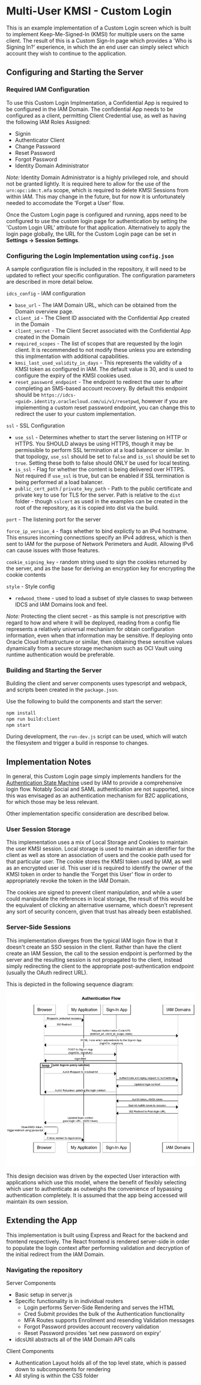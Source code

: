 # Multi-User KMSI - Custom Login

This is an example implementation of a Custom Login screen which is built to implement Keep-Me-Signed-In (KMSI) for multiple users on the same client. The result of this is a Custom Sign-In page which provides a 'Who is Signing In?' experience, in which the an end user can simply select which account they wish to continue to the application.

## Configuring and Starting the Server

### Required IAM Configuration

To use this Custom Login Implmentation, a Confidential App is required to be configured in the IAM Domain. The confidential App needs to be configured as a client, permitting Client Credential use, as well as having the following IAM Roles Assigned:

* Signin
* Authenticator Client
* Change Password
* Reset Password
* Forgot Password
* Identity Domain Administrator

_Note:_ Identity Domain Administrator is a highly privileged role, and should not be granted lightly. It is required here to allow for the use of the `urn:opc:idm:t.mfa` scope, which is required to delete KMSI Sessions from within IAM. This may change in the future, but for now it is unfortunately needed to accomodate the 'Forget a User' flow.

Once the Custom Login page is configured and running, apps need to be configured to use the custom login page for authentication by setting the 'Custom Login URL' attribute for that application. Alternatively to apply the login page globally, the URL for the Custom Login page can be set in **Settings -> Session Settings**.

### Configuring the Login Implementation using `config.json`

A sample configuration file is included in the repository, it will need to be updated to reflect your specific configuration. The configuration parameters are described in more detail below.

`idcs_config` - IAM configuration

* `base_url` - The IAM Domain URL, which can be obtained from the Domain overview page.
* `client_id` - The Client ID associated with the Confidential App created in the Domain
* `client_secret` - The Client Secret associated with the Confidential App created in the Domain
* `required_scopes` - The list of scopes that are requested by the login client. It is recommended to not modify these unless you are extending this implmentation with additional capabilities.
* `kmsi_last_used_validity_in_days` - This represents the validity of a KMSI token as configured in IAM. The default value is 30, and is used to configure the expiry of the KMSI cookies used.
* `reset_password_endpoint` - The endpoint to redirect the user to after completing an SMS-based account recovery. By default this endpoint should be `https://idcs-<guid>.identity.oraclecloud.com/ui/v1/resetpwd`, however if you are implementing a custom reset password endpoint, you can change this to redirect the user to your custom implementation.

`ssl` - SSL Configuration

* `use_ssl` - Determines whether to start the server listening on HTTP or HTTPS. You SHOULD always be using HTTPS, though it may be permissible to perform SSL termination at a load balancer or similar. In that topology, `use_ssl` should be set to `false` and `is_ssl` should be set to `true`. Setting these both to false should ONLY be used for local testing.
* `is_ssl` - Flag for whether the content is being delivered over HTTPS. Not required if `use_ssl` is true, but can be enabled if SSL termination is being performed at a load balancer.
* `public_cert_path` / `private_key_path` - Path to the public certificate and private key to use for TLS for the server. Path is relative to the `dist` folder - though `sslcert` as used in the examples can be created in the root of the repository, as it is copied into dist via the build.

`port` - The listening port for the server

`force_ip_version_4` - flags whether to bind explictly to an IPv4 hostname. This ensures incoming connections specify an IPv4 address, which is then sent to IAM for the purpose of Network Perimeters and Audit. Allowing IPv6 can cause issues with those features.

`cookie_signing_key` - random string used to sign the cookies returned by the server, and as the base for deriving an encryption key for encrypting the cookie contents

`style` - Style config

* `redwood_theme` - used to load a subset of style classes to swap between IDCS and IAM Domains look and feel.

_Note:_ Protecting the client secret - as this sample is not prescriptive with regard to how and where it will be deployed, reading from a config flie represents a relatively universal mechanism for obtain configuration information, even when that information may be sensitive. If deploying onto Oracle Cloud Infrastructure or similar, then obtaining these sensitive values dynamically from a secure storage mechanism such as OCI Vault using runtime authentication would be preferable.

### Building and Starting the Server

Building the client and server components uses typescript and webpack, and scripts been created in the `package.json`.

Use the following to build the components and start the server:

```
npm install
npm run build:client
npm start
```

During development, the `run-dev.js` script can be used, which will watch the filesystem and trigger a build in response to changes.

## Implementation Notes

In general, this Custom Login page simply implements handlers for the [Authentication State Machine](https://docs.oracle.com/en/cloud/paas/identity-cloud/rest-api/usingauthenticateapis.html) used by IAM to provide a comprehensive login flow. Notably Social and SAML authentication are not supported, since this was envisaged as an authentication mechanism for B2C applications, for which those may be less relevant.

Other implementation specific consideration are described below.

### User Session Storage

This implementation uses a mix of Local Storage and Cookies to maintain the user KMSI session. Local storage is used to maintain an identifier for the client as well as store an association of users and the cookie path used for that particular user. The cookie stores the KMSI token used by IAM, as well as an encrypted user id. This user id is required to identify the owner of the KMSI token in order to handle the 'Forget this User' flow in order to appropriately revoke the token in the IAM Domain.

The cookies are signed to prevent client manipulation, and while a user could manipulate the references in local storage, the result of this would be the equivalent of clicking an alternative username, which doesn't represent any sort of security concern, given that trust has already been established.

### Server-Side Sessions

This implementation diverges from the typical IAM login flow in that it doesn't create an SSO session in the client. Rather than have the client create an IAM Session, the call to the session endpoint is performed by the server and the resulting session is not propagated to the client, instead simply redirecting the client to the appropriate post-authentication endpoint (usually the OAuth redirect URL).

This is depicted in the following sequence diagram:

![Authentication Flow Sequence Diagram](docs/auth_flow.png)

This design decision was driven by the expected User interaction with applications which use this model, where the benefit of flexibly selecting which user to authenticate as outweighs the convenience of bypassing authentication completely. It is assumed that the app being accessed will maintain its own session.

## Extending the App

This implementation is built using Express and React for the backend and frontend respectively. The React frontend is rendered server-side in order to populate the login context after performing validation and decryption of the initial redirect from the IAM Domain.

### Navigating the repository

Server Components

* Basic setup in server.js
* Specific functionality is in individual routers
  - Login performs Server-Side Rendering and serves the HTML
  - Cred Submit provides the bulk of the Authentication functionality
  - MFA Routes supports Enrollment and resending Validation messages
  - Forgot Password provides account recovery validation
  - Reset Password provides 'set new password on expiry'
* idcsUtil abstracts all of the IAM Domain API calls

Client Components

* Authentication Layout holds all of the top level state, which is passed down to subcomponents for rendering
* All styling is within the CSS folder
